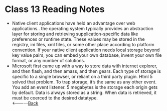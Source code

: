 # Class 13 Reading Notes
* Native client applications have held an advantage over web applications.. the operating system typically provides an abstraction layer for storing and retrieving supplication-specific data like preferences or runtime state. These values may be stored in the registry, ini files, xml files, or some other place according to platform convention. If your native client application needs local storage beyond key value pairs, you can embed your own database, invent your own file format, or any number of solutions. 
* Microsoft first came up with a way to store data with internet explorer, and then flash, and then amass, and then gears. Each type of storage is specific to a single browser, or reliant on a third party plugin. Html 5 solved that problem. To trap storage, it’s the same as any other event. You add an event listener. 5 megabytes is the storage each origin gets by default. Data is always stored as a string. When data is retrieved, it must be coerced to the desired datatype.  
<-----[Back](../README.md)